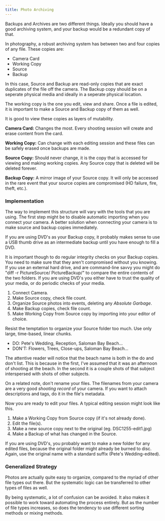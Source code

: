 ```yaml
---
title: Photo Archiving
---
```

<p>Backups and Archives are two different things. Ideally you should have
a good archiving system, and your backup would be a redundant copy of
that.</p>

<p>In photography, a robust archiving system has between two and four copies of
any file. These copies are:</p>

<ul>
<li>Camera Card</li>
<li>Working Copy</li>
<li>Source</li>
<li>Backup</li>
</ul>

<p>In this case, Source and Backup are read-only copies that are exact
duplicates of the file off the camera. The Backup copy should be on a
seperate physical media and ideally in a seperate physical location.</p>

<p>The working copy is the one you edit, view and share. Once a file is
edited, it is important to make a Source and Backup copy of them as
well.</p>

<p>It is good to view these copies as layers of mutability. </p>

<p><b>Camera Card:</b> Changes the most. Every shooting session will create and
erase content from the card. </p>

<p><b>Working Copy:</b> Can change with each editing session and these files
can be safely erased once backups are made.</p>

<p><b>Source Copy:</b> Should never change, it is the copy that is
accessed for viewing and making working copies. Any Source copy that is
deleted will be deleted forever.</p>

<p><b>Backup Copy:</b> A mirror image of your Source copy. It will only be accessed
in the rare event that your source copies are compromised (HD failure, fire, theft, etc.).</p>

<h3>Implementation</h3>

<p>The way to implement this structure will vary with the tools that you
are using. The first step might be to disable automatic importing when
you connect your camera. A better solution when connecting your camera is
to make source and backup copies immediately. </p>

<p>If you are using DVD's as your Backup copy, it probably makes sense to
use a USB thumb drive as an intermediate backup until you have enough
to fill a DVD.</p>

<p>It is important though to do regular integrity checks on your Backup
copies. You need to make sure that they aren't compromised without
you knowing. If you use an external hard drive, and are command-line
savvy you might do "diff -r PictureSource/ PictureBackup/" to compare
the entire contents of the two folders. If you are using DVD's you
either have to trust the quality of your media, or do periodic checks
of your media.</p>

<ol>
<li>Connect Camera.</li>
<li>Make Source copy, check file count.</li>
<li>Organize Source photos into events, deleting any <em>Absolute Garbage</em>.</li>
<li>Make Backup copies, check file count.</li>
<li>Make Working Copy from Source copy by importing into your editor of
choice.</li>
</ol>

<p>Resist the temptation to organize your Source folder too much. Use only
large, time-based, linear chunks. </p>

<ul>
<li>DO: Pete's Wedding, Reception, Saloman Bay Beach...</li>
<li>DON'T: Flowers, Trees, Close-ups, Saloman Bay Beach...</li>
</ul>

<p>The attentive reader will notice that the beach name is both in the do
and don't list. This is because in the first, I've assumed that it was
an afternoon of shooting at the beach. In the second it is a couple
shots of that subject interspersed with shots of other subjects.</p>

<p>On a related note, don't rename your files. The filenames from your
camera are a very good <em>shooting record</em> of your camera. If you want
to attach descriptions and tags, do it in the file's metadata.</p>

<p>Now you are ready to edit your files. A typical editing session might
look like this.</p>

<ol>
<li>Make a Working Copy from Source copy (if it's not already done).</li>
<li>Edit the file(s).</li>
<li>Make a new source copy next to the original (eg. DSC1255-edit1.jpg)</li>
<li>Make a Backup of what has changed in the Source.</li>
</ol>

<p>If you are using DVD's, you probably want to make a new folder for any
edited files, because the original folder might already be burned to
disc. Again, use the original name with a standard suffix (Pete's Wedding-edited).</p>

<h3>Generalized Strategy</h3>

<p>Photos are actually quite easy to organize, compared to the myriad of
other file types out there. But the systematic logic can be
transferred to other types of files as well.</p>

<p>By being systematic, a lot of confusion can be avoided. It also makes
it possible to work toward automating the process entirely. But as the
number of file types increases, so does the tendency to use different
sorting methods or mixing methods.</p>
<div class="blogger-post-footer"><img alt="" height="1" src="https://blogger.googleusercontent.com/tracker/3761776372224414205-4285408644096465940?l=amxor.blogspot.com" width="1" /></div>
